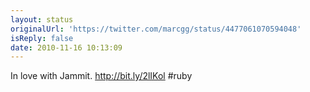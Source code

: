 ```yaml
---
layout: status
originalUrl: 'https://twitter.com/marcgg/status/4477061070594048'
isReply: false
date: 2010-11-16 10:13:09
---
```


In love with Jammit. http://bit.ly/2lIKol #ruby
